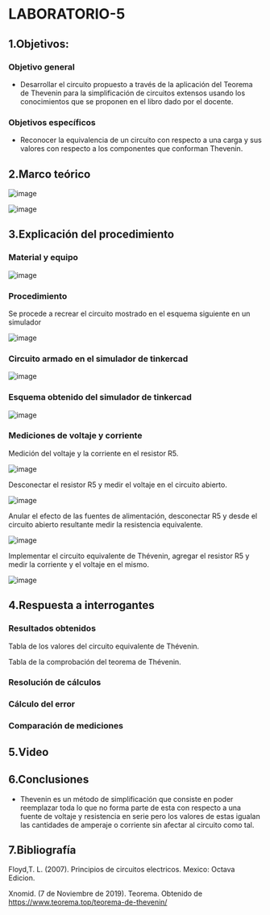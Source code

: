 # LABORATORIO-5
## 1.Objetivos:
### Objetivo general
- Desarrollar el circuito propuesto a través de la aplicación del Teorema de Thevenin para la simplificación de circuitos extensos usando los conocimientos que se proponen en el libro dado por el docente.
### Objetivos específicos
- Reconocer la equivalencia de un circuito con respecto a una carga y sus valores con respecto a los componentes que conforman Thevenin.
## 2.Marco teórico

![image](https://user-images.githubusercontent.com/105740772/178020237-78f5d504-bb19-44e8-93c1-17189dc09ae8.png)

![image](https://user-images.githubusercontent.com/105740772/178022827-64d57d37-5565-42bd-a583-6337e1853a28.png)

## 3.Explicación del procedimiento
### Material y equipo
		
![image](https://user-images.githubusercontent.com/105740772/178024127-990ec30e-3535-491a-a390-e3e11e1751d5.png)

### Procedimiento
Se procede a recrear el circuito mostrado en el esquema siguiente en un simulador

![image](https://user-images.githubusercontent.com/105740772/178019138-c4bddc32-c665-46e8-b7fa-e01ed2668497.png)

### Circuito armado en el simulador de tinkercad

![image](https://user-images.githubusercontent.com/105740772/178020554-81545b93-c6df-4e15-910d-14b53c389a0e.png)

### Esquema obtenido del simulador de tinkercad

![image](https://user-images.githubusercontent.com/105740772/178020399-e7d20307-db37-4de0-adbb-8f6ccfd0a7cb.png)

### Mediciones de voltaje y corriente
Medición del voltaje y la corriente en el resistor R5.

![image](https://user-images.githubusercontent.com/105740772/178020521-d52be2ad-0a42-4fee-82b3-4d2831ef4021.png)

Desconectar el resistor R5 y medir el voltaje en el circuito abierto.

![image](https://user-images.githubusercontent.com/105740772/178020780-0f9ebd16-a5ca-41fa-b8d8-82d0bb014072.png)

Anular el efecto de las fuentes de alimentación, desconectar R5 y desde el circuito abierto resultante medir la resistencia equivalente.

![image](https://user-images.githubusercontent.com/105740772/178021365-55c4518a-db84-4416-8801-3cc35c07d9e2.png)

Implementar el circuito equivalente de Thévenin, agregar el resistor R5 y medir la corriente y el voltaje en el mismo.

![image](https://user-images.githubusercontent.com/105740772/178021865-f516e272-d0d6-4942-9d7c-30e93d5b29ff.png)

## 4.Respuesta a interrogantes
### Resultados obtenidos
Tabla de los valores del circuito equivalente de Thévenin.

Tabla de la comprobación del teorema de Thévenin.


### Resolución de cálculos
### Cálculo del error
### Comparación de mediciones


## 5.Video


## 6.Conclusiones
- Thevenin es un método de simplificación que consiste en poder reemplazar toda lo que no forma parte de esta con respecto a una fuente de voltaje y resistencia en serie pero los valores de estas igualan las cantidades de amperaje o corriente sin afectar al circuito como tal.
## 7.Bibliografía

Floyd,T. L. (2007). Principios de circuitos electricos. Mexico: Octava Edicion.

Xnomid. (7 de Noviembre de 2019). Teorema. Obtenido de https://www.teorema.top/teorema-de-thevenin/

